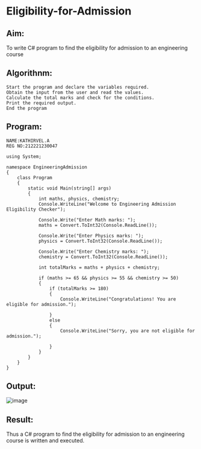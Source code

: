# Eligibility-for-Admission

## Aim:
To write C# program to find the eligibility for admission to an engineering course

## Algorithnm:
```
Start the program and declare the variables required.
Obtain the input from the user and read the values.
Calculate the total marks and check for the conditions.
Print the required output.
End the program
```

## Program:
```
NAME:KATHIRVEL.A
REG NO:212221230047
```
```
using System;

namespace EngineeringAdmission
{
    class Program
    {
        static void Main(string[] args)
        {
            int maths, physics, chemistry;
            Console.WriteLine("Welcome to Engineering Admission Eligibility Checker");

            Console.Write("Enter Math marks: ");
            maths = Convert.ToInt32(Console.ReadLine());

            Console.Write("Enter Physics marks: ");
            physics = Convert.ToInt32(Console.ReadLine());

            Console.Write("Enter Chemistry marks: ");
            chemistry = Convert.ToInt32(Console.ReadLine());

            int totalMarks = maths + physics + chemistry;

            if (maths >= 65 && physics >= 55 && chemistry >= 50)
            {
                if (totalMarks >= 180)
                {
                    Console.WriteLine("Congratulations! You are eligible for admission.");

                }
                else
                {
                    Console.WriteLine("Sorry, you are not eligible for admission.");

                }
            }
        }
    }
}
```



## Output:



![image](https://github.com/KathirvelAIDS/Eligibility-for-Admission/assets/94911373/69ff13f4-eae4-4fb7-a8eb-ef2ee431351d)



## Result:




Thus a C# program to find the eligibility for admission to an engineering course is written and executed.
